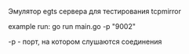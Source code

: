Эмулятор egts сервера для тестирования tcpmirror

example run: 
go run main.go -p "9002"

-p - порт, на котором слушаются соединения